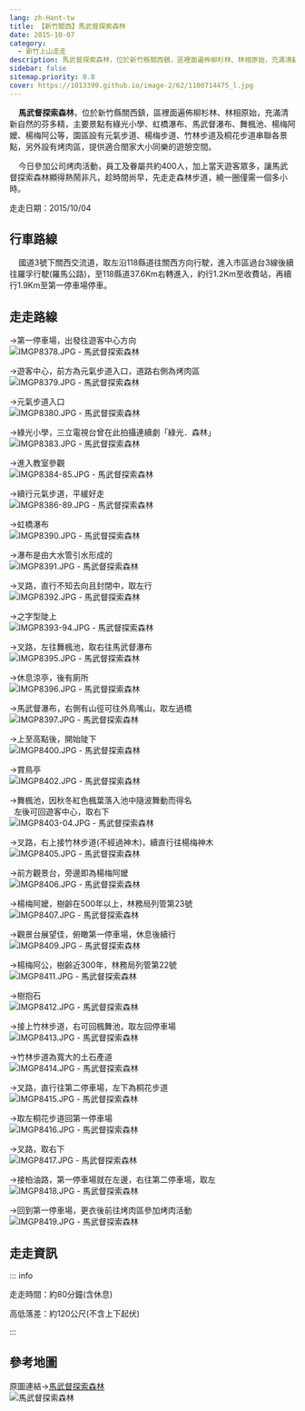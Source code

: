 ```yaml
---
lang: zh-Hant-tw
title: 【新竹關西】馬武督探索森林
date: 2015-10-07
category: 
  - 新竹上山走走
description: 馬武督探索森林，位於新竹縣關西鎮，區裡面遍佈柳杉林、林相原始，充滿清新自然的芬多精，主要景點有綠光小學、虹橋瀑布、馬武督瀑布、舞楓池、楊梅阿嬤、楊梅阿公等，園區設有元氣步道、楊梅步道、竹林步道及桐花步道串聯各景點，另外設有烤肉區，提供適合閤家大小同樂的遊憩空間。
sidebar: false
sitemap.priority: 0.8
cover: https://1013399.github.io/image-2/62/1100714475_l.jpg
---
```


    **馬武督探索森林**，位於新竹縣關西鎮，區裡面遍佈柳杉林、林相原始，充滿清新自然的芬多精，主要景點有綠光小學、虹橋瀑布、馬武督瀑布、舞楓池、楊梅阿嬤、楊梅阿公等，園區設有元氣步道、楊梅步道、竹林步道及桐花步道串聯各景點，另外設有烤肉區，提供適合閤家大小同樂的遊憩空間。  

<!-- more -->

    今日參加公司烤肉活動，員工及眷屬共約400人，加上當天遊客眾多，讓馬武督探索森林顯得熱鬧非凡，趁時間尚早，先走走森林步道，繞一圈僅需一個多小時。

走走日期：2015/10/04

## 行車路線
    國道3號下關西交流道，取左沿118縣道往關西方向行駛，進入市區過台3線後續往羅孚行駛(羅馬公路)，至118縣道37.6Km右轉進入，約行1.2Km至收費站，再續行1.9Km至第一停車場停車。

## 走走路線
→第一停車場，出發往遊客中心方向  
![IMGP8378.JPG - 馬武督探索森林](https://1013399.github.io/image-2/62/1100715373_l.jpg)

→遊客中心，前方為元氣步道入口，道路右側為烤肉區  
![IMGP8379.JPG - 馬武督探索森林](https://1013399.github.io/image-2/62/1100715946_l.jpg)

→元氣步道入口  
![IMGP8380.JPG - 馬武督探索森林](https://1013399.github.io/image-2/62/1100713692_l.jpg)

→綠光小學，三立電視台曾在此拍攝連續劇「綠光．森林」  
![IMGP8383.JPG - 馬武督探索森林](https://1013399.github.io/image-2/62/1100713197_l.jpg)

→進入教室參觀  
![IMGP8384-85.JPG - 馬武督探索森林](https://1013399.github.io/image-2/62/1100715845_l.jpg)

→續行元氣步道，平緩好走  
![IMGP8386-89.JPG - 馬武督探索森林](https://1013399.github.io/image-2/62/1100714474_l.jpg)

→虹橋瀑布  
![IMGP8390.JPG - 馬武督探索森林](https://1013399.github.io/image-2/62/1100714475_l.jpg)

→瀑布是由大水管引水形成的  
![IMGP8391.JPG - 馬武督探索森林](https://1013399.github.io/image-2/62/1100713895_l.jpg)

→叉路，直行不知去向且封閉中，取左行  
![IMGP8392.JPG - 馬武督探索森林](https://1013399.github.io/image-2/62/1100713311_l.jpg)

→之字型陡上  
![IMGP8393-94.JPG - 馬武督探索森林](https://1013399.github.io/image-2/62/1100714664_l.jpg)

→叉路，左往舞楓池，取右往馬武督瀑布  
![IMGP8395.JPG - 馬武督探索森林](https://1013399.github.io/image-2/62/1100713199_l.jpg)

→休息涼亭，後有廁所  
![IMGP8396.JPG - 馬武督探索森林](https://1013399.github.io/image-2/62/1100715654_l.jpg)

→馬武督瀑布，右側有山徑可往外鳥嘴山，取左過橋  
![IMGP8397.JPG - 馬武督探索森林](https://1013399.github.io/image-2/62/1100713027_l.jpg)

→上至高點後，開始陡下  
![IMGP8400.JPG - 馬武督探索森林](https://1013399.github.io/image-2/62/1100713029_l.jpg)

→賞鳥亭  
![IMGP8402.JPG - 馬武督探索森林](https://1013399.github.io/image-2/62/1100713411_l.jpg)

→舞楓池，因秋冬紅色楓葉落入池中隨波舞動而得名  
  左後可回遊客中心，取右下  
![IMGP8403-04.JPG - 馬武督探索森林](https://1013399.github.io/image-2/62/1100714759_l.jpg)

→叉路，右上接竹林步道(不經過神木)，續直行往楊梅神木  
![IMGP8405.JPG - 馬武督探索森林](https://1013399.github.io/image-2/62/1100716046_l.jpg)

→前方觀景台，旁邊即為楊梅阿嬤  
![IMGP8406.JPG - 馬武督探索森林](https://1013399.github.io/image-2/62/1100714189_l.jpg)

→楊梅阿嬤，樹齡在500年以上，林務局列管第23號  
![IMGP8407.JPG - 馬武督探索森林](https://1013399.github.io/image-2/62/1100714190_l.jpg)

→觀景台展望佳，俯瞰第一停車場，休息後續行  
![IMGP8409.JPG - 馬武督探索森林](https://1013399.github.io/image-2/62/1100714287_l.jpg)

→楊梅阿公，樹齡近300年，林務局列管第22號  
![IMGP8411.JPG - 馬武督探索森林](https://1013399.github.io/image-2/62/1100715952_l.jpg)

→樹抱石  
![IMGP8412.JPG - 馬武督探索森林](https://1013399.github.io/image-2/62/1100714080_l.jpg)

→接上竹林步道，右可回楓舞池，取左回停車場  
![IMGP8413.JPG - 馬武督探索森林](https://1013399.github.io/image-2/62/1100715377_l.jpg)

→竹林步道為寬大的土石產道  
![IMGP8414.JPG - 馬武督探索森林](https://1013399.github.io/image-2/62/1100714478_l.jpg)

→叉路，直行往第二停車場，左下為桐花步道  
![IMGP8415.JPG - 馬武督探索森林](https://1013399.github.io/image-2/62/1100715953_l.jpg)

→取左桐花步道回第一停車場  
![IMGP8416.JPG - 馬武督探索森林](https://1013399.github.io/image-2/62/1100714082_l.jpg)

→叉路，取右下  
![IMGP8417.JPG - 馬武督探索森林](https://1013399.github.io/image-2/62/1100715167_l.jpg)

→接柏油路，第一停車場就在左邊，右往第二停車場，取左  
![IMGP8418.JPG - 馬武督探索森林](https://1013399.github.io/image-2/62/1100713125_l.jpg)

→回到第一停車場，更衣後前往烤肉區參加烤肉活動  
![IMGP8419.JPG - 馬武督探索森林](https://1013399.github.io/image-2/62/1100714191_l.jpg)

## 走走資訊
::: info

走走時間：約80分鐘(含休息)

高低落差：約120公尺(不含上下起伏)

:::

## 參考地圖
原圖連結→[馬武督探索森林](http://www.discovery-forest.com.tw/discovery/equipment.htm)  
![馬武督探索森林](https://1013399.github.io/image-2/62/1100716243_l.jpg)